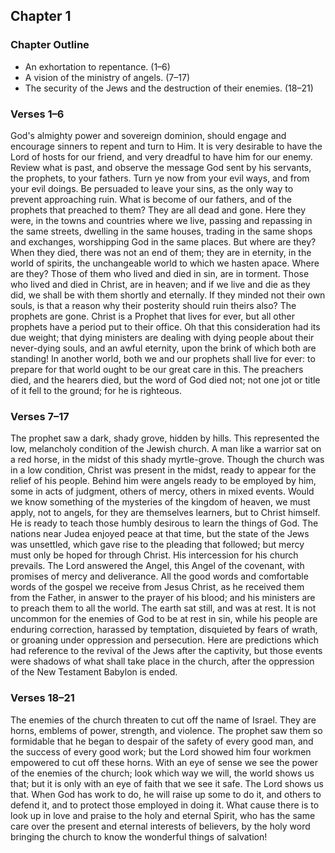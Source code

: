 ## Chapter 1

### Chapter Outline

- An exhortation to repentance. (1–6)
- A vision of the ministry of angels. (7–17)
- The security of the Jews and the destruction of their enemies. (18–21)

### Verses 1–6

God's almighty power and sovereign dominion, should engage and encourage sinners to repent and turn to Him. It is very desirable to have the Lord of hosts for our friend, and very dreadful to have him for our enemy. Review what is past, and observe the message God sent by his servants, the prophets, to your fathers. Turn ye now from your evil ways, and from your evil doings. Be persuaded to leave your sins, as the only way to prevent approaching ruin. What is become of our fathers, and of the prophets that preached to them? They are all dead and gone. Here they were, in the towns and countries where we live, passing and repassing in the same streets, dwelling in the same houses, trading in the same shops and exchanges, worshipping God in the same places. But where are they? When they died, there was not an end of them; they are in eternity, in the world of spirits, the unchangeable world to which we hasten apace. Where are they? Those of them who lived and died in sin, are in torment. Those who lived and died in Christ, are in heaven; and if we live and die as they did, we shall be with them shortly and eternally. If they minded not their own souls, is that a reason why their posterity should ruin theirs also? The prophets are gone. Christ is a Prophet that lives for ever, but all other prophets have a period put to their office. Oh that this consideration had its due weight; that dying ministers are dealing with dying people about their never-dying souls, and an awful eternity, upon the brink of which both are standing! In another world, both we and our prophets shall live for ever: to prepare for that world ought to be our great care in this. The preachers died, and the hearers died, but the word of God died not; not one jot or title of it fell to the ground; for he is righteous.

### Verses 7–17

The prophet saw a dark, shady grove, hidden by hills. This represented the low, melancholy condition of the Jewish church. A man like a warrior sat on a red horse, in the midst of this shady myrtle-grove. Though the church was in a low condition, Christ was present in the midst, ready to appear for the relief of his people. Behind him were angels ready to be employed by him, some in acts of judgment, others of mercy, others in mixed events. Would we know something of the mysteries of the kingdom of heaven, we must apply, not to angels, for they are themselves learners, but to Christ himself. He is ready to teach those humbly desirous to learn the things of God. The nations near Judea enjoyed peace at that time, but the state of the Jews was unsettled, which gave rise to the pleading that followed; but mercy must only be hoped for through Christ. His intercession for his church prevails. The Lord answered the Angel, this Angel of the covenant, with promises of mercy and deliverance. All the good words and comfortable words of the gospel we receive from Jesus Christ, as he received them from the Father, in answer to the prayer of his blood; and his ministers are to preach them to all the world. The earth sat still, and was at rest. It is not uncommon for the enemies of God to be at rest in sin, while his people are enduring correction, harassed by temptation, disquieted by fears of wrath, or groaning under oppression and persecution. Here are predictions which had reference to the revival of the Jews after the captivity, but those events were shadows of what shall take place in the church, after the oppression of the New Testament Babylon is ended.

### Verses 18–21

The enemies of the church threaten to cut off the name of Israel. They are horns, emblems of power, strength, and violence. The prophet saw them so formidable that he began to despair of the safety of every good man, and the success of every good work; but the Lord showed him four workmen empowered to cut off these horns. With an eye of sense we see the power of the enemies of the church; look which way we will, the world shows us that; but it is only with an eye of faith that we see it safe. The Lord shows us that. When God has work to do, he will raise up some to do it, and others to defend it, and to protect those employed in doing it. What cause there is to look up in love and praise to the holy and eternal Spirit, who has the same care over the present and eternal interests of believers, by the holy word bringing the church to know the wonderful things of salvation!

